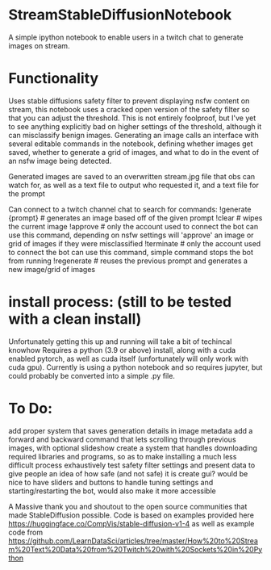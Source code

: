 # StreamStableDiffusionNotebook
A simple ipython notebook to enable users in a twitch chat to generate images on stream.

# Functionality
Uses stable diffusions safety filter to prevent displaying nsfw content on stream, this notebook uses a cracked open version of the safety filter so that you can adjust the threshold. This is not entirely foolproof, but I've yet to see anything explicitly bad on higher settings of the threshold, although it can misclassify benign images.
Generating an image calls an interface with several editable commands in the notebook, defining whether images get saved, whether to generate a grid of images, and what to do in the event of an nsfw image being detected. 

Generated images are saved to an overwritten stream.jpg file that obs can watch for, as well as a text file to output who requested it, and a text file for the prompt

Can connect to a twitch channel chat to search for commands:
!generate {prompt} # generates an image based off of the given prompt
!clear             # wipes the current image
!approve           # only the account used to connect the bot can use this command, depending on nsfw settings will 'approve' an image or grid of images if they were misclassified
!terminate         # only the account used to connect the bot can use this command, simple command stops the bot from running
!regenerate        # reuses the previous prompt and generates a new image/grid of images

# install process: (still to be tested with a clean install)
Unfortunately getting this up and running will take a bit of techincal knowhow
Requires a python (3.9 or above) install, along with a cuda enabled pytorch, as well as cuda itself (unfortunately will only work with cuda gpu).
Currently is using a python notebook and so requires jupyter, but could probably be converted into a simple .py file.

# To Do:
add proper system that saves generation details in image metadata
add a forward and backward command that lets scrolling through previous images, with optional slideshow
create a system that handles downloading required libraries and programs, so as to make installing a much less difficult process
exhaustively test safety filter settings and present data to give people an idea of how safe (and not safe) it is
create gui? would be nice to have sliders and buttons to handle tuning settings and starting/restarting the bot, would also make it more accessible


A Massive thank you and shoutout to the open source communities that made StableDiffusion possible.
Code is based on examples provided here https://huggingface.co/CompVis/stable-diffusion-v1-4
as well as example code from https://github.com/LearnDataSci/articles/tree/master/How%20to%20Stream%20Text%20Data%20from%20Twitch%20with%20Sockets%20in%20Python
